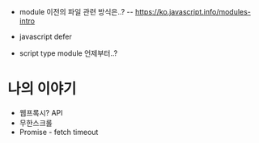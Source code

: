 - module 이전의 파일 관련 방식은..?
-- https://ko.javascript.info/modules-intro

- javascript defer
- script type module 언제부터..?


# 나의 이야기 
- 웹프록시? API 
- 무한스크롤
- Promise - fetch timeout
